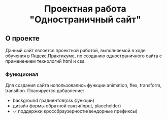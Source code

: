 <h1 align="center">Проектная работа "Одностраничный сайт"</h1>

## О проекте

Данный сайт является проектной работой, выполняемой в ходе обучения в Яндекс.Практикуме, по созданию одностраничного сайта с применением технологий html и css.
### Функционал

Для создания сайта использовались функции animation, flex, transform, transition. 
Планируется добавление:
- background градиентов(css функции)
- дизайн формы обратной связи(input, placeholder)
- &#10003; поддержки кроссбраузерности(вендорные префиксы)
